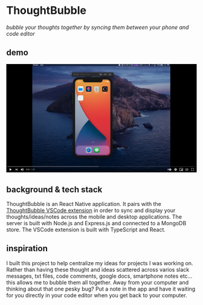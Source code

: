 # ThoughtBubble
*bubble your thoughts together by syncing them between your phone and code editor*

## demo
<a href="https://www.youtube.com/watch?v=Cnm7NbBWU6c" target="_blank"><img src="./demo-screenshot.png"></a>

## background & tech stack
ThoughtBubble is an React Native application. It pairs with the [ThoughtBubble VSCode extension](https://github.com/lukehatcher/vscode-todo-extension) in order to sync and display your thoughts/ideas/notes across the mobile and desktop applications. The server is built with Node.js and Express.js and connected to a MongoDB store. The VSCode extension is built with TypeScript and React.


## inspiration
I built this project to help centralize my ideas for projects I was working on. Rather than having these thought and ideas scattered across varios slack messages, txt files, code comments, google docs, smartphone notes etc... this allows me to bubble them all together. Away from your computer and thinking about that one pesky bug? Put a note in the app and have it waiting for you directly in your code editor when you get back to your computer.

